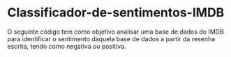 # Classificador-de-sentimentos-IMDB
O seguinte código tem como objetivo analisar uma base de dados do IMDB para identificar o sentimento daquela base de dados a partir da resenha escrita, tendo como negativa ou positiva.
